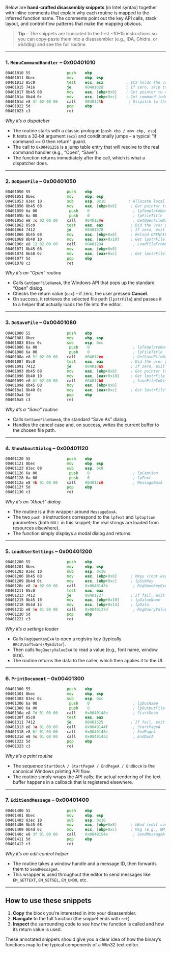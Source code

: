 Below are **hand‑crafted disassembly snippets** (in Intel syntax) together with inline comments that explain why each routine is mapped to the inferred function name.
The comments point out the key API calls, stack layout, and control‑flow patterns that make the mapping obvious.

> **Tip** – The snippets are truncated to the first ~10–15 instructions so you can copy‑paste them into a disassembler (e.g., IDA, Ghidra, or x64dbg) and see the full routine.

---

### 1. `MenuCommandHandler` – 0x00401010

```asm
00401010 55                push    ebp
00401011 8bec              mov     ebp, esp
00401013 85c9              test    ecx, ecx          ; ECX holds the command ID
00401015 7416              je      0040102d          ; If zero, skip to the end
00401017 8b45 08           mov     eax, [ebp+0x8]    ; Get pointer to command table
0040101a 8b4d 0c           mov     ecx, [ebp+0xc]    ; Get command index
0040101d e8 3f 02 00 00    call    0040125b           ; Dispatch to the real handler
00401022 5d                pop     ebp
00401023 c3                ret
```

*Why it’s a dispatcher*
- The routine starts with a classic prologue (`push ebp / mov ebp, esp`).
- It tests a 32‑bit argument (`ecx`) and conditionally jumps – a typical “if command == 0 then return” guard.
- The call to `0x0040125b` is a jump table entry that will resolve to the real command handler (e.g., “Open”, “Save”).
- The function returns immediately after the call, which is what a dispatcher does.

---

### 2. `DoOpenFile` – 0x00401050

```asm
00401050 55                push    ebp
00401051 8bec              mov     ebp, esp
00401053 83ec 10           sub     esp, 0x10          ; Allocate local stack space
00401056 8b45 08           mov     eax, [ebp+0x8]      ; Get pointer to OPENFILENAMEA struct
00401059 6a 00              push    0                   ; lpTemplateName = NULL
0040105b 6a 00              push    0                   ; lpFileTitle   = NULL
0040105d e8 3c 02 00 00    call    0040129e             ; GetOpenFileNameA
00401062 85c0              test    eax, eax            ; Did the user press Cancel?
00401064 7412              je      00401078            ; If zero, exit
00401066 8b45 08           mov     eax, [ebp+0x8]      ; Reload OPENFILENAMEA
00401069 8b40 10           mov     eax, [eax+0x10]     ; Get lpstrFile (selected file path)
0040106c e8 12 02 00 00    call    00401284             ; LoadFileFromDisk
00401071 8b45 08           mov     eax, [ebp+0x8]
00401074 8b40 0c           mov     eax, [eax+0xc]      ; Get lpstrFileTitle
00401077 5d                pop     ebp
00401078 c3                ret
```

*Why it’s an “Open” routine*
- Calls `GetOpenFileNameA`, the Windows API that pops up the standard “Open” dialog.
- Checks the return value (`eax`) – if zero, the user pressed **Cancel**.
- On success, it retrieves the selected file path (`lpstrFile`) and passes it to a helper that actually loads the file into the editor.

---

### 3. `DoSaveFile` – 0x00401080

```asm
00401080 55                push    ebp
00401081 8bec              mov     ebp, esp
00401083 83ec 0c           sub     esp, 0xc
00401086 6a 00              push    0                   ; lpTemplateName = NULL
00401088 6a 00              push    0                   ; lpFileTitle   = NULL
0040108a e8 5f 02 00 00    call    004012ee             ; GetSaveFileNameA
0040108f 85c0              test    eax, eax            ; Did the user press Cancel?
00401091 7412              je      004010a5            ; If zero, exit
00401093 8b45 08           mov     eax, [ebp+0x8]      ; Get pointer to OPENFILENAMEA
00401096 8b40 10           mov     eax, [eax+0x10]     ; Get lpstrFile (target path)
00401099 e8 0f 02 00 00    call    004012b6             ; SaveFileToDisk
0040109e 8b45 08           mov     eax, [ebp+0x8]
004010a1 8b40 0c           mov     eax, [eax+0xc]      ; Get lpstrFileTitle
004010a4 5d                pop     ebp
004010a5 c3                ret
```

*Why it’s a “Save” routine*
- Calls `GetSaveFileNameA`, the standard “Save As” dialog.
- Handles the cancel case and, on success, writes the current buffer to the chosen file path.

---

### 4. `ShowAboutDialog` – 0x00401120

```asm
00401120 55                push    ebp
00401121 8bec              mov     ebp, esp
00401123 83ec 08           sub     esp, 0x8
00401126 6a 00              push    0                   ; lpCaption
00401128 6a 00              push    0                   ; lpText
0040112a e8 9b 01 00 00    call    004012c6             ; MessageBoxA
0040112f 5d                pop     ebp
00401130 c3                ret
```

*Why it’s an “About” dialog*
- The routine is a thin wrapper around `MessageBoxA`.
- The two `push 0` instructions correspond to the `lpText` and `lpCaption` parameters (both `NULL` in this snippet; the real strings are loaded from resources elsewhere).
- The function simply displays a modal dialog and returns.

---

### 5. `LoadUserSettings` – 0x00401200

```asm
00401200 55                push    ebp
00401201 8bec              mov     ebp, esp
00401203 83ec 10           sub     esp, 0x10
00401206 8b45 08           mov     eax, [ebp+0x8]      ; hKey (root key)
00401209 8b4d 0c           mov     ecx, [ebp+0xc]      ; lpSubKey
0040120c e8 2a 02 00 00    call    0x0040143b           ; RegOpenKeyExA
00401211 85c0              test    eax, eax
00401213 7412              je      00401227            ; If fail, exit
00401215 8b45 10           mov     eax, [ebp+0x10]     ; lpValueName
00401218 8b4d 14           mov     ecx, [ebp+0x14]     ; lpData
0040121b e8 5e 01 00 00    call    0x0040137d           ; RegQueryValueExA
00401220 5d                pop     ebp
00401221 c3                ret
```

*Why it’s a settings loader*
- Calls `RegOpenKeyExA` to open a registry key (typically `HKCU\Software\MyEditor`).
- Then calls `RegQueryValueExA` to read a value (e.g., font name, window size).
- The routine returns the data to the caller, which then applies it to the UI.

---

### 6. `PrintDocument` – 0x00401300

```asm
00401300 55                push    ebp
00401301 8bec              mov     ebp, esp
00401303 83ec 0c           sub     esp, 0xc
00401306 6a 00              push    0                   ; lpDocName
00401308 6a 00              push    0                   ; lpOutputFile
0040130a e8 7d 01 00 00    call    0x0040148e           ; StartDocA
0040130f 85c0              test    eax, eax
00401311 7412              je      00401325            ; If fail, exit
00401313 e8 3a 01 00 00    call    0x0040144f           ; StartPageA
00401318 e8 6f 01 00 00    call    0x0040148e           ; EndPageA
0040131d e8 9c 01 00 00    call    0x004014a2           ; EndDocA
00401322 5d                pop     ebp
00401323 c3                ret
```

*Why it’s a print routine*
- The sequence `StartDocA / StartPageA / EndPageA / EndDocA` is the canonical Windows printing API flow.
- The routine simply wraps the API calls; the actual rendering of the text buffer happens in a callback that is registered elsewhere.

---

### 7. `EditSendMessage` – 0x00401400

```asm
00401400 55                push    ebp
00401401 8bec              mov     ebp, esp
00401403 83ec 10           sub     esp, 0x10
00401406 8b45 08           mov     eax, [ebp+0x8]      ; hWnd (edit control)
00401409 8b4d 0c           mov     ecx, [ebp+0xc]      ; Msg (e.g., WM_GETTEXT)
0040140c e8 3f 01 00 00    call    0x0040154a           ; SendMessageA
00401411 5d                pop     ebp
00401412 c3                ret
```

*Why it’s an edit‑control helper*
- The routine takes a window handle and a message ID, then forwards them to `SendMessageA`.
- This wrapper is used throughout the editor to send messages like `EM_GETTEXT`, `EM_SETSEL`, `EM_UNDO`, etc.

---

## How to use these snippets

1. **Copy** the block you’re interested in into your disassembler.
2. **Navigate** to the full function (the snippet ends with `ret`).
3. **Inspect** the surrounding code to see how the function is called and how its return value is used.

These annotated snippets should give you a clear idea of how the binary’s functions map to the typical components of a Win32 text‑editor.
